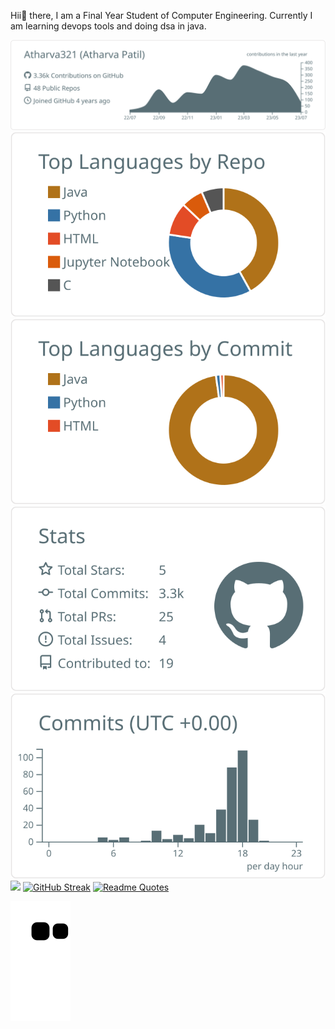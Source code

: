 Hii👋 there, I am a Final Year Student of Computer Engineering.
Currently I am learning devops tools and doing dsa in java.



[![](https://raw.githubusercontent.com/Atharva321/Atharva321/master/profile-summary-card-output/default/0-profile-details.svg)](https://github.com/vn7n24fzkq/github-profile-summary-cards)
[![](https://raw.githubusercontent.com/Atharva321/Atharva321/master/profile-summary-card-output/default/1-repos-per-language.svg)](https://github.com/vn7n24fzkq/github-profile-summary-cards) [![](https://raw.githubusercontent.com/Atharva321/Atharva321/master/profile-summary-card-output/default/2-most-commit-language.svg)](https://github.com/vn7n24fzkq/github-profile-summary-cards)
[![](https://raw.githubusercontent.com/Atharva321/Atharva321/master/profile-summary-card-output/default/3-stats.svg)](https://github.com/vn7n24fzkq/github-profile-summary-cards) [![](https://raw.githubusercontent.com/Atharva321/Atharva321/master/profile-summary-card-output/default/4-productive-time.svg)](https://github.com/vn7n24fzkq/github-profile-summary-cards)
![](https://github-trophies.vercel.app/?username=Atharva321)
[![GitHub Streak](https://streak-stats.demolab.com?user=Atharva321&row=2&theme=dark&date_format=M%20j%5B%2C%20Y%5D&background=45%2C0AECFF%2CF80AFF&fire=03EBE6)](https://git.io/streak-stats)
[![Readme Quotes](https://quotes-github-readme.vercel.app/api?type=horizontal&theme=dark)](https://github.com/piyushsuthar/github-readme-quotes)

![Snake animation](https://github.com/Atharva321/Atharva321/blob/output/github-contribution-grid-snake.svg) 

